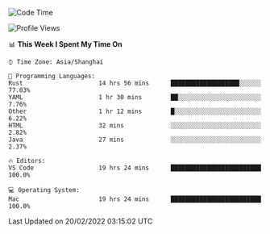 <!--START_SECTION:waka-->
![Code Time](http://img.shields.io/badge/Code%20Time-1%2C007%20hrs%2055%20mins-blue)

![Profile Views](http://img.shields.io/badge/Profile%20Views-31-blue)

📊 **This Week I Spent My Time On** 

```text
⌚︎ Time Zone: Asia/Shanghai

💬 Programming Languages: 
Rust                     14 hrs 56 mins      ███████████████████░░░░░░   77.03% 
YAML                     1 hr 30 mins        ██░░░░░░░░░░░░░░░░░░░░░░░   7.76% 
Other                    1 hr 12 mins        █░░░░░░░░░░░░░░░░░░░░░░░░   6.22% 
HTML                     32 mins             ░░░░░░░░░░░░░░░░░░░░░░░░░   2.82% 
Java                     27 mins             ░░░░░░░░░░░░░░░░░░░░░░░░░   2.37%

🔥 Editors: 
VS Code                  19 hrs 24 mins      █████████████████████████   100.0%

💻 Operating System: 
Mac                      19 hrs 24 mins      █████████████████████████   100.0%

```


 Last Updated on 20/02/2022 03:15:02 UTC
<!--END_SECTION:waka-->
